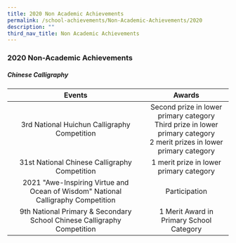 ```yaml
---
title: 2020 Non Academic Achievements
permalink: /school-achievements/Non-Academic-Achievements/2020
description: ""
third_nav_title: Non Academic Achievements
---
```

### 2020 Non-Academic Achievements

##### Chinese Calligraphy

| Events 	| Awards 	|
|:---:	|:---:	|
| 3rd National Huichun Calligraphy Competition 	| Second prize in lower primary category<br>Third prize in lower primary category<br>2 merit prizes in lower primary category 	|
| 31st National Chinese Calligraphy Competition 	| 1 merit prize in lower primary category 	|
| 2021 "Awe-Inspiring Virtue and Ocean of Wisdom" National Calligraphy Competition 	| Participation 	|
| 9th National Primary & Secondary School Chinese Calligraphy Competition 	| 1 Merit Award in Primary School Category 	|